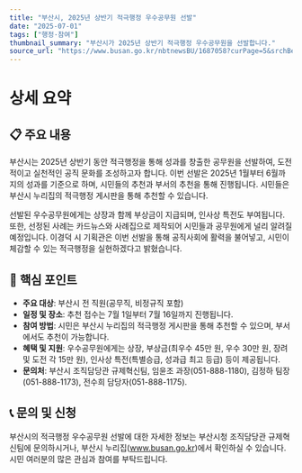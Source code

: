 ```yaml
---
title: "부산시, 2025년 상반기 적극행정 우수공무원 선발"
date: "2025-07-01"
tags: ["행정·참여"]
thumbnail_summary: "부산시가 2025년 상반기 적극행정 우수공무원을 선발합니다."
source_url: "https://www.busan.go.kr/nbtnewsBU/1687058?curPage=5&srchBeginDt=&srchEndDt=&srchKey=&srchText="
---
```


# 상세 요약

## 📋 주요 내용
부산시는 2025년 상반기 동안 적극행정을 통해 성과를 창출한 공무원을 선발하여, 도전적이고 실천적인 공직 문화를 조성하고자 합니다. 이번 선발은 2025년 1월부터 6월까지의 성과를 기준으로 하며, 시민들의 추천과 부서의 추천을 통해 진행됩니다. 시민들은 부산시 누리집의 적극행정 게시판을 통해 추천할 수 있습니다.

선발된 우수공무원에게는 상장과 함께 부상금이 지급되며, 인사상 특전도 부여됩니다. 또한, 선정된 사례는 카드뉴스와 사례집으로 제작되어 시민들과 공무원에게 널리 알려질 예정입니다. 이경덕 시 기획관은 이번 선발을 통해 공직사회에 활력을 불어넣고, 시민이 체감할 수 있는 적극행정을 실현하겠다고 밝혔습니다.

## 🎯 핵심 포인트
- **주요 대상**: 부산시 전 직원(공무직, 비정규직 포함)
- **일정 및 장소**: 추천 접수는 7월 1일부터 7월 16일까지 진행됩니다.
- **참여 방법**: 시민은 부산시 누리집의 적극행정 게시판을 통해 추천할 수 있으며, 부서에서도 추천이 가능합니다.
- **혜택 및 지원**: 우수공무원에게는 상장, 부상금(최우수 45만 원, 우수 30만 원, 장려 및 도전 각 15만 원), 인사상 특전(특별승급, 성과급 최고 등급) 등이 제공됩니다.
- **문의처**: 부산시 조직담당관 규제혁신팀, 임윤조 과장(051-888-1180), 김정하 팀장(051-888-1173), 전수희 담당자(051-888-1175).

## 📞 문의 및 신청
부산시의 적극행정 우수공무원 선발에 대한 자세한 정보는 부산시청 조직담당관 규제혁신팀에 문의하시거나, 부산시 누리집(www.busan.go.kr)에서 확인하실 수 있습니다. 시민 여러분의 많은 관심과 참여를 부탁드립니다.